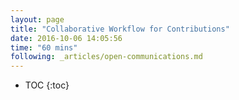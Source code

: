 ```yaml
---
layout: page
title: "Collaborative Workflow for Contributions"
date: 2016-10-06 14:05:56
time: "60 mins"
following: _articles/open-communications.md
---
```

* TOC
{:toc}